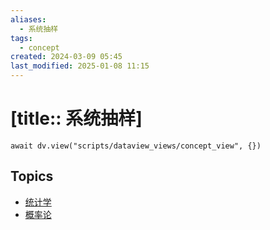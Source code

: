 ```yaml
---
aliases:
  - 系统抽样
tags:
  - concept
created: 2024-03-09 05:45
last_modified: 2025-01-08 11:15
---
```


# [title:: 系统抽样]

```dataviewjs
await dv.view("scripts/dataview_views/concept_view", {})
```

## Topics

- [统计学](_statistics_.md)
- [概率论](_probability_theory_.md)
